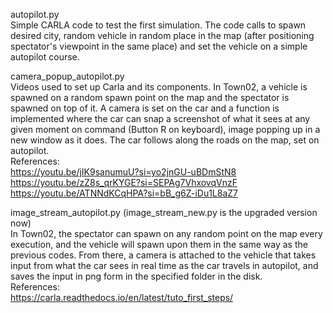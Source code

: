 autopilot.py<br />
Simple CARLA code to test the first simulation. The code calls to spawn desired city, random vehicle in random place in the map (after positioning spectator's viewpoint in the same place) and set the vehicle on a simple autopilot course.

camera_popup_autopilot.py<br />
Videos used to set up Carla and its components. In Town02, a vehicle is spawned on a random spawn point on the map and the spectator is spawned on top of it. A camera is set
on the car and a function is implemented where the car can snap a screenshot of what it sees at any given moment on command (Button R on keyboard), image popping up in a new window as it does. The car follows 
along the roads on the map, set on autopilot.<br />
References:<br />
https://youtu.be/jIK9sanumuU?si=yo2jnGU-uBDmStN8<br />
https://youtu.be/zZ8s_qrKYGE?si=SEPAg7VhxovqVnzF<br />
https://youtu.be/ATNNdKCqHPA?si=bB_g6Z-iDu1L8aZ7<br />

image_stream_autopilot.py (image_stream_new.py is the upgraded version now)<br />
In Town02, the spectator can spawn on any random point on the map every execution, and the vehicle will spawn upon them in the same way as the previous codes. From there, a camera is attached to the
vehicle that takes input from what the car sees in real time as the car travels in autopilot, and saves the input in png form in the specified folder in the disk.<br />
References:<br />
https://carla.readthedocs.io/en/latest/tuto_first_steps/<br />
